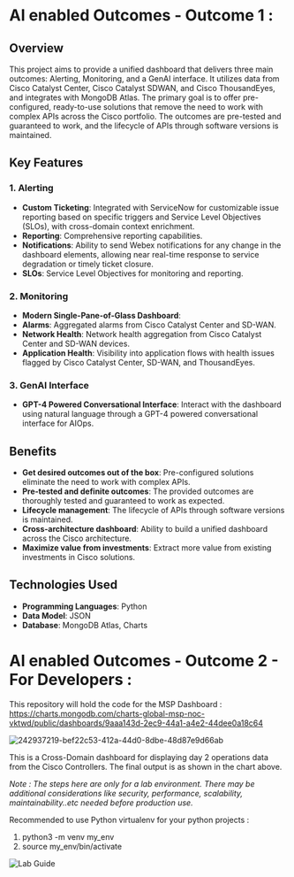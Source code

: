 # AI enabled Outcomes - Outcome 1 : 

## Overview
This project aims to provide a unified dashboard that delivers three main outcomes: Alerting, Monitoring, and a GenAI interface. It utilizes data from Cisco Catalyst Center, Cisco Catalyst SDWAN, and Cisco ThousandEyes, and integrates with MongoDB Atlas. The primary goal is to offer pre-configured, ready-to-use solutions that remove the need to work with complex APIs across the Cisco portfolio. The outcomes are pre-tested and guaranteed to work, and the lifecycle of APIs through software versions is maintained.

## Key Features

### 1. Alerting
- **Custom Ticketing**: Integrated with ServiceNow for customizable issue reporting based on specific triggers and Service Level Objectives (SLOs), with cross-domain context enrichment.
- **Reporting**: Comprehensive reporting capabilities.
- **Notifications**: Ability to send Webex notifications for any change in the dashboard elements, allowing near real-time response to service degradation or timely ticket closure.
- **SLOs**: Service Level Objectives for monitoring and reporting.

### 2. Monitoring
- **Modern Single-Pane-of-Glass Dashboard**:
 - **Alarms**: Aggregated alarms from Cisco Catalyst Center and SD-WAN.
 - **Network Health**: Network health aggregation from Cisco Catalyst Center and SD-WAN devices.
 - **Application Health**: Visibility into application flows with health issues flagged by Cisco Catalyst Center, SD-WAN, and ThousandEyes.

### 3. GenAI Interface
- **GPT-4 Powered Conversational Interface**: Interact with the dashboard using natural language through a GPT-4 powered conversational interface for AIOps.

## Benefits

- **Get desired outcomes out of the box**: Pre-configured solutions eliminate the need to work with complex APIs.
- **Pre-tested and definite outcomes**: The provided outcomes are thoroughly tested and guaranteed to work as expected.
- **Lifecycle management**: The lifecycle of APIs through software versions is maintained.
- **Cross-architecture dashboard**: Ability to build a unified dashboard across the Cisco architecture.
- **Maximize value from investments**: Extract more value from existing investments in Cisco solutions.

## Technologies Used
- **Programming Languages**: Python
- **Data Model**: JSON
- **Database**: MongoDB Atlas, Charts

# AI enabled Outcomes - Outcome 2 - For Developers : 

This repository will hold the code for the MSP Dashboard : https://charts.mongodb.com/charts-global-msp-noc-vktwd/public/dashboards/9aaa143d-2ec9-44a1-a4e2-44dee0a18c64 

![242937219-bef22c53-412a-44d0-8dbe-48d87e9d66ab](https://github.com/joeljos/GPRS-MSP-Dashboard/assets/11584709/d41bad5b-7006-4eee-8067-43b88c15bb06)

This is a Cross-Domain dashboard for displaying day 2 operations data from the Cisco Controllers. The final output is as shown in the chart above.

_Note : The steps here are only for a lab environment. There may be additional considerations like security, performance, scalability, maintainability..etc needed before production use._

Recommended to use Python virtualenv for your python projects :
1. python3 -m venv my_env
2. source my_env/bin/activate

![Lab Guide](https://github.com/CiscoSE/GPRS-MSP-Dashboard/assets/11584709/2eff5d71-6aac-4cfe-b180-cd34e56bb52f)
